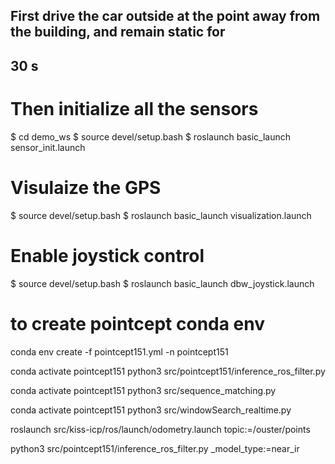 ## First drive the car outside at the point away from the building, and remain static for
## 30 s
# Then initialize all the sensors
$ cd demo_ws
$ source devel/setup.bash
$ roslaunch basic_launch sensor_init.launch

# Visulaize the GPS
$ source devel/setup.bash
$ roslaunch basic_launch visualization.launch

# Enable joystick control
$ source devel/setup.bash
$ roslaunch basic_launch dbw_joystick.launch


# to create pointcept conda env
conda env create -f pointcept151.yml -n pointcept151

conda activate pointcept151
python3 src/pointcept151/inference_ros_filter.py

conda activate pointcept151
python3 src/sequence_matching.py

conda activate pointcept151
python3 src/windowSearch_realtime.py

roslaunch src/kiss-icp/ros/launch/odometry.launch topic:=/ouster/points

python3 src/pointcept151/inference_ros_filter.py _model_type:=near_ir


